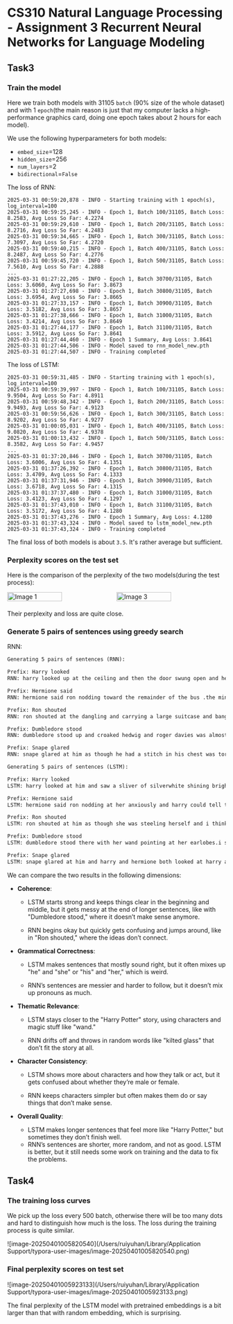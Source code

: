 # CS310 Natural Language Processing - Assignment 3 Recurrent Neural Networks for Language Modeling

## Task3

### Train the model

Here we train both models with 31105 `batch` (90% size of the whole dataset) and with 1 `epoch`(the main reason is just that my computer lacks a high-performance graphics card, doing one epoch takes about 2 hours for each model).

We use the following hyperparameters for both models:

- `embed_size`=128
- `hidden_size`=256
- `num_layers`=2
- `bidirectional`=`False`

The loss of RNN:

```log
2025-03-31 00:59:20,878 - INFO - Starting training with 1 epoch(s), log_interval=100
2025-03-31 00:59:25,245 - INFO - Epoch 1, Batch 100/31105, Batch Loss: 8.2583, Avg Loss So Far: 4.2274
2025-03-31 00:59:29,610 - INFO - Epoch 1, Batch 200/31105, Batch Loss: 8.2716, Avg Loss So Far: 4.2483
2025-03-31 00:59:34,665 - INFO - Epoch 1, Batch 300/31105, Batch Loss: 7.3097, Avg Loss So Far: 4.2720
2025-03-31 00:59:40,215 - INFO - Epoch 1, Batch 400/31105, Batch Loss: 8.2487, Avg Loss So Far: 4.2776
2025-03-31 00:59:45,720 - INFO - Epoch 1, Batch 500/31105, Batch Loss: 7.5610, Avg Loss So Far: 4.2888
...
2025-03-31 01:27:22,205 - INFO - Epoch 1, Batch 30700/31105, Batch Loss: 3.6060, Avg Loss So Far: 3.8673
2025-03-31 01:27:27,698 - INFO - Epoch 1, Batch 30800/31105, Batch Loss: 3.6954, Avg Loss So Far: 3.8665
2025-03-31 01:27:33,157 - INFO - Epoch 1, Batch 30900/31105, Batch Loss: 3.5182, Avg Loss So Far: 3.8657
2025-03-31 01:27:38,666 - INFO - Epoch 1, Batch 31000/31105, Batch Loss: 3.4214, Avg Loss So Far: 3.8649
2025-03-31 01:27:44,177 - INFO - Epoch 1, Batch 31100/31105, Batch Loss: 3.5912, Avg Loss So Far: 3.8641
2025-03-31 01:27:44,460 - INFO - Epoch 1 Summary, Avg Loss: 3.8641
2025-03-31 01:27:44,506 - INFO - Model saved to rnn_model_new.pth
2025-03-31 01:27:44,507 - INFO - Training completed
```

The loss of LSTM:

```log
2025-03-31 00:59:31,485 - INFO - Starting training with 1 epoch(s), log_interval=100
2025-03-31 00:59:39,997 - INFO - Epoch 1, Batch 100/31105, Batch Loss: 9.9504, Avg Loss So Far: 4.8911
2025-03-31 00:59:48,342 - INFO - Epoch 1, Batch 200/31105, Batch Loss: 9.9493, Avg Loss So Far: 4.9123
2025-03-31 00:59:56,626 - INFO - Epoch 1, Batch 300/31105, Batch Loss: 8.9202, Avg Loss So Far: 4.9277
2025-03-31 01:00:05,031 - INFO - Epoch 1, Batch 400/31105, Batch Loss: 9.0820, Avg Loss So Far: 4.9378
2025-03-31 01:00:13,432 - INFO - Epoch 1, Batch 500/31105, Batch Loss: 8.3582, Avg Loss So Far: 4.9457
...
2025-03-31 01:37:20,846 - INFO - Epoch 1, Batch 30700/31105, Batch Loss: 3.6006, Avg Loss So Far: 4.1351
2025-03-31 01:37:26,392 - INFO - Epoch 1, Batch 30800/31105, Batch Loss: 3.4709, Avg Loss So Far: 4.1333
2025-03-31 01:37:31,946 - INFO - Epoch 1, Batch 30900/31105, Batch Loss: 3.6718, Avg Loss So Far: 4.1315
2025-03-31 01:37:37,480 - INFO - Epoch 1, Batch 31000/31105, Batch Loss: 3.4123, Avg Loss So Far: 4.1297
2025-03-31 01:37:43,010 - INFO - Epoch 1, Batch 31100/31105, Batch Loss: 3.5172, Avg Loss So Far: 4.1280
2025-03-31 01:37:43,276 - INFO - Epoch 1 Summary, Avg Loss: 4.1280
2025-03-31 01:37:43,324 - INFO - Model saved to lstm_model_new.pth
2025-03-31 01:37:43,324 - INFO - Training completed
```

The final loss of both models is about `3.5`. It's rather average but sufficient.

### Perplexity scores on the test set

Here is the comparison of the perplexity of the two models(during the test process):

<div style="display: flex; justify-content: space-between; margin-bottom: 20px;">     
<img src="/Users/ruiyuhan/Library/Application Support/typora-user-images/image-20250331172932076.png" alt="Image 1" style="width: 50%; height: auto;">     
<img src="/Users/ruiyuhan/Library/Application Support/typora-user-images/image-20250331173009816.png" alt="Image 3" style="width: 50%; height: auto;">     
</div>

Their perplexity and loss are quite close.

### Generate 5 pairs of sentences using greedy search

RNN:

```txt
Generating 5 pairs of sentences (RNN):

Prefix: Harry looked
RNN: harry looked up at the ceiling and then the door swung open and he was sure that he had not seen him .he was wearing a long overcoat and a

Prefix: Hermione said
RNN: hermione said ron nodding toward the remainder of the bus .the ministry of magic confirmed that he had been discovered to act as though he had a stitch in his

Prefix: Ron shouted
RNN: ron shouted at the dangling and carrying a large suitcase and banged her eyes and scanning it to the kilted glass of the chamber of secrets and finally the dark

Prefix: Dumbledore stood
RNN: dumbledore stood up and croaked hedwig and roger davies was almost glad to see her .aberforths not supposed to be in the forest .harry felt a thrill of foreboding .avada

Prefix: Snape glared
RNN: snape glared at him as though he had a stitch in his chest was torn and his eyes were rolling madly and down the table and shouted expelliarmusv and he
```

```txt
Generating 5 pairs of sentences (LSTM):

Prefix: Harry looked
LSTM: harry looked at him and saw a sliver of silverwhite shining brightly as she threw herself out of the room by the looks of her nose was gone.crack.james

Prefix: Hermione said
LSTM: hermione said ron nodding at her anxiously and harry could tell that she was a very handsome woman she was clutching his wand in his pockets.he had no idea

Prefix: Ron shouted
LSTM: ron shouted at him as though she was steeling herself and i think so said hermione in a low voice and harry was pleased to see that she was a

Prefix: Dumbledore stood
LSTM: dumbledore stood there with her wand pointing at her earlobes.i suppose he can say i was going to be a bit more trustin said ron.i think moms got

Prefix: Snape glared
LSTM: snape glared at him and harry and hermione both looked at harry and said nothing of her flinching and in case he could never talk about the dursleys but he
```

We can compare the two results in the following dimensions:

- **Coherence**: 
  - LSTM starts strong and keeps things clear in the beginning and middle, but it gets messy at the end of longer sentences, like with "Dumbledore stood," where it doesn’t make sense anymore. 

  - RNN begins okay but quickly gets confusing and jumps around, like in "Ron shouted," where the ideas don’t connect.

- **Grammatical Correctness**:
  -  LSTM makes sentences that mostly sound right, but it often mixes up "he" and "she" or "his" and "her," which is weird. 

  - RNN’s sentences are messier and harder to follow, but it doesn’t mix up pronouns as much.

- **Thematic Relevance**:
  -  LSTM stays closer to the "Harry Potter" story, using characters and magic stuff like "wand." 

  - RNN drifts off and throws in random words like "kilted glass" that don’t fit the story at all.

- **Character Consistency**: 
  - LSTM shows more about characters and how they talk or act, but it gets confused about whether they’re male or female. 

  - RNN keeps characters simpler but often makes them do or say things that don’t make sense.

- **Overall Quality**: 
  - LSTM makes longer sentences that feel more like "Harry Potter," but sometimes they don’t finish well. 
  - RNN’s sentences are shorter, more random, and not as good. LSTM is better, but it still needs some work on training and the data to fix the problems.


## Task4

### The training loss curves

We pick up the loss every 500 batch, otherwise there will be too many dots and hard to distinguish how much is the loss. The loss during the training process is quite similar.

![image-20250401005820540](/Users/ruiyuhan/Library/Application Support/typora-user-images/image-20250401005820540.png)

### Final perplexity scores on test set

![image-20250401005923133](/Users/ruiyuhan/Library/Application Support/typora-user-images/image-20250401005923133.png)

The final perplexity of the LSTM model with pretrained embeddings is a bit larger than that with random embedding, which is surprising.